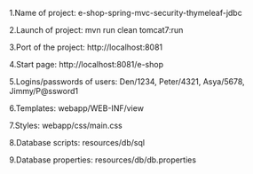 1.Name of project: e-shop-spring-mvc-security-thymeleaf-jdbc

2.Launch of project: mvn run clean tomcat7:run

3.Port of the project: http://localhost:8081

4.Start page: http://localhost:8081/e-shop

5.Logins/passwords of users:
Den/1234,
Peter/4321,
Asya/5678,
Jimmy/P@ssword1

6.Templates: webapp/WEB-INF/view

7.Styles: webapp/css/main.css

8.Database scripts: resources/db/sql

9.Database properties: resources/db/db.properties

